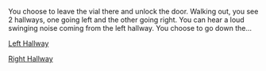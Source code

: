 You choose to leave the vial there and unlock the door. Walking out, you see 2 hallways, one going left and the other going right.
You can hear a loud swinging noise coming from the left hallway. You choose to go down the...

[Left Hallway](../choice-04/left-hall.md)

[Right Hallway](../choice-04/right-hall.md)